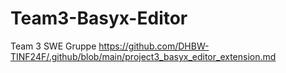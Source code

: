 # Team3-Basyx-Editor
Team 3 SWE Gruppe
https://github.com/DHBW-TINF24F/.github/blob/main/project3_basyx_editor_extension.md
